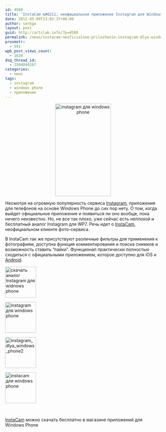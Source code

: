 ```yaml
---
id: 4588
title: 'InstaCam &#8211; неофициальное приложение Instagram для Windows Phone'
date: 2012-05-09T13:03:37+00:00
author: serEga
layout: post
guid: http://artslab.info/?p=4588
permalink: /news/instacam-neoficialnoe-prilozhenie-instagram-dlya-windows-phone/
prosmotr:
  - 591
wpb_post_views_count:
  - 1620
dsq_thread_id:
  - 1564044267
categories:
  - news
tags:
  - instagram
  - windows phone
  - приложение
---
```

<center>
  <a href="{{site.img_cdn}}/instagram_dlya_windows_phone3.png"><img src="{{site.img_cdn}}/instagram_dlya_windows_phone3-180x300.png" alt="instagram для windows phone" title="instagram_dlya_windows_phone3" width="180" height="300" class="aligncenter size-medium wp-image-4590" srcset="{{site.img_cdn}}/instagram_dlya_windows_phone3-180x300.png 180w, {{site.img_cdn}}/instagram_dlya_windows_phone3.png 432w" sizes="(max-width: 180px) 100vw, 180px" /></a>
</center>

Несмотря на огромную популярность сервиса [Instagram](http://artslab.info/prilozheniya-dlya-ipod-touchiphone/instagram-fotoset-dlya-vladeltsev-iphone-pereklichka/ "Instagram — Фотосеть для владельцев iPhone (перекличка)"), приложения для телефонов на основе Windows Phone до сих пор нету. О том, когда выйдет официальное приложение и появиться ли оно вообще, пока ничего неизвестно. Но, не все так плохо, уже сейчас есть неплохой и бесплатный аналог Instagram для WP7. Речь идет о [InstaCam](http://www.windowsphone.com/en-US/apps/b606738b-83a7-4c43-96fd-3c964de7f938), неофициальном клиенте фото-сервиса.


В InstaCam так же присутствуют различные фильтры для применения к фотографиям, доступна функция комментирования и поиска снимков и возможность ставить &#8220;лайки&#8221;. Функционал практически полностью сходиться с официальными приложением, которое доступно для iOS и [Android](http://artslab.info/prilozheniya-dlya-android/reliz-instagram-dlya-android/ "Релиз Instagram для Android").

<div id='gallery-8' class='gallery galleryid-4588 gallery-columns-4 gallery-size-thumbnail'>
  <dl class='gallery-item'>
    <dt class='gallery-icon portrait'>
      <a href='http://artslab.info/news/instacam-neoficialnoe-prilozhenie-instagram-dlya-windows-phone/attachment/instagram_dlya_windows_phone4/'><img width="100" height="100" src="{{site.img_cdn}}/instagram_dlya_windows_phone4-100x100.png" class="attachment-thumbnail size-thumbnail" alt="скачать аналог Instagram для widnows phone" /></a>
    </dt>
  </dl>

  <dl class='gallery-item'>
    <dt class='gallery-icon portrait'>
      <a href='http://artslab.info/news/instacam-neoficialnoe-prilozhenie-instagram-dlya-windows-phone/attachment/instagram_dlya_windows_phone3/'><img width="100" height="100" src="{{site.img_cdn}}/instagram_dlya_windows_phone3-100x100.png" class="attachment-thumbnail size-thumbnail" alt="instagram для windows phone" srcset="{{site.img_cdn}}/instagram_dlya_windows_phone3-100x100.png 100w, {{site.img_cdn}}/instagram_dlya_windows_phone3-150x150.png 150w" sizes="(max-width: 100px) 100vw, 100px" /></a>
    </dt>
  </dl>

  <dl class='gallery-item'>
    <dt class='gallery-icon portrait'>
      <a href='http://artslab.info/news/instacam-neoficialnoe-prilozhenie-instagram-dlya-windows-phone/attachment/instagram_dlya_windows_phone2/'><img width="100" height="100" src="{{site.img_cdn}}/instagram_dlya_windows_phone2-100x100.png" class="attachment-thumbnail size-thumbnail" alt="instagram_dlya_windows_phone2" /></a>
    </dt>
  </dl>

  <dl class='gallery-item'>
    <dt class='gallery-icon portrait'>
      <a href='http://artslab.info/news/instacam-neoficialnoe-prilozhenie-instagram-dlya-windows-phone/attachment/instagram_dlya_windows_phone/'><img width="100" height="100" src="{{site.img_cdn}}/instagram_dlya_windows_phone-100x100.png" class="attachment-thumbnail size-thumbnail" alt="instacam для windows phone" /></a>
    </dt>
  </dl>

  <br style="clear: both" />
</div>

[InstaCam](http://www.windowsphone.com/en-US/apps/b606738b-83a7-4c43-96fd-3c964de7f938) можно скачать бесплатно в магазине приложений для Windows Phone